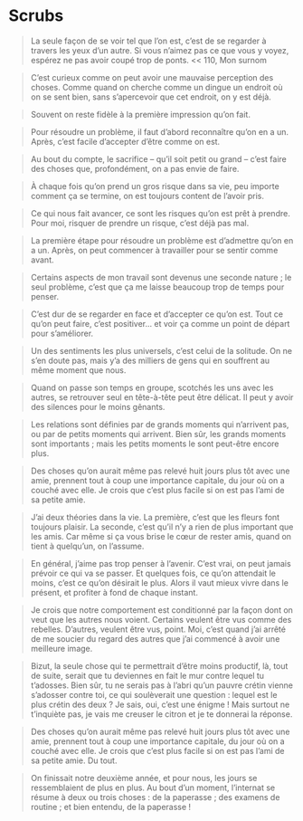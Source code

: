 Scrubs
======

> La seule façon de se voir tel que l’on est, c’est de se regarder à travers les
> yeux d’un autre.  Si vous n’aimez pas ce que vous y voyez, espérez ne pas avoir
> coupé trop de ponts.  << 110, Mon surnom


> C’est curieux comme on peut avoir une mauvaise perception des choses.  Comme
> quand on cherche comme un dingue un endroit où on se sent bien, sans
> s’apercevoir que cet endroit, on y est déjà.

> Souvent on reste fidèle à la première impression qu’on fait.


> Pour résoudre un problème, il faut d’abord reconnaître qu’on en a un.  Après,
> c’est facile d’accepter d’être comme on est.


> Au bout du compte, le sacrifice – qu’il soit petit ou grand – c’est faire des
> choses que, profondément, on a pas envie de faire.


> À chaque fois qu’on prend un gros risque dans sa vie, peu importe comment ça se
> termine, on est toujours content de l’avoir pris.


> Ce qui nous fait avancer, ce sont les risques qu’on est prêt à prendre.  Pour
> moi, risquer de prendre un risque, c’est déjà pas mal.


> La première étape pour résoudre un problème est d’admettre qu’on en a un.
> Après, on peut commencer à travailler pour se sentir comme avant.


> Certains aspects de mon travail sont devenus une seconde nature ; le seul
> problème, c’est que ça me laisse beaucoup trop de temps pour penser.


> C’est dur de se regarder en face et d’accepter ce qu’on est.  Tout ce qu’on peut
> faire, c’est positiver… et voir ça comme un point de départ pour s’améliorer.


> Un des sentiments les plus universels, c’est celui de la solitude.  On ne s’en
> doute pas, mais y’a des milliers de gens qui en souffrent au même moment que
> nous.


> Quand on passe son temps en groupe, scotchés les uns avec les autres, se
> retrouver seul en tête-à-tête peut être délicat.  Il peut y avoir des silences
> pour le moins gênants.


> Les relations sont définies par de grands moments qui n’arrivent pas, ou par de
> petits moments qui arrivent.  Bien sûr, les grands moments sont importants ;
> mais les petits moments le sont peut-être encore plus.


> Des choses qu’on aurait même pas relevé huit jours plus tôt avec une amie,
> prennent tout à coup une importance capitale, du jour où on a couché avec elle.
> Je crois que c’est plus facile si on est pas l’ami de sa petite amie.


> J’ai deux théories dans la vie.  La première, c’est que les fleurs font toujours
> plaisir.  La seconde, c’est qu’il n’y a rien de plus important que les amis.
> Car même si ça vous brise le cœur de rester amis, quand on tient à quelqu’un, on
> l’assume.


> En général, j’aime pas trop penser à l’avenir.  C’est vrai, on peut jamais
> prévoir ce qui va se passer.  Et quelques fois, ce qu’on attendait le moins,
> c’est ce qu’on désirait le plus.  Alors il vaut mieux vivre dans le présent, et
> profiter à fond de chaque instant.


> Je crois que notre comportement est conditionné par la façon dont on veut que
> les autres nous voient.  Certains veulent être vus comme des rebelles.
> D’autres, veulent être vus, point.  Moi, c’est quand j’ai arrêté de me soucier
> du regard des autres que j’ai commencé à avoir une meilleure image.


> Bizut, la seule chose qui te permettrait d’être moins productif, là, tout de
> suite, serait que tu deviennes en fait le mur contre lequel tu t’adosses.  Bien
> sûr, tu ne serais pas à l’abri qu’un pauvre crétin vienne s’adosser contre toi,
> ce qui soulèverait une question : lequel est le plus crétin des deux ?  Je sais,
> oui, c’est une énigme !  Mais surtout ne t’inquiète pas, je vais me creuser le
> citron et je te donnerai la réponse.


> Des choses qu’on aurait même pas relevé huit jours plus tôt avec une amie,
> prennent tout à coup une importance capitale, du jour où on a couché avec elle.
> Je crois que c’est plus facile si on est pas l’ami de sa petite amie.  Du tout.


> On finissait notre deuxième année, et pour nous, les jours se ressemblaient de
> plus en plus.  Au bout d’un moment, l’internat se résume à deux ou trois choses
> : de la paperasse ; des examens de routine ; et bien entendu, de la paperasse !
